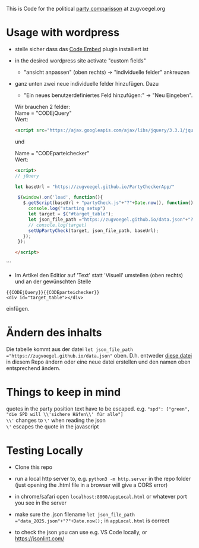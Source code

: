 This is Code for the political [party comparisson](https://zugvoegel.org/parteiencheck-europawahl-2019/) at zugvoegel.org



# Usage with wordpress
* stelle sicher dass das [Code Embed](https://wordpress.org/plugins/simple-embed-code/) plugin installiert ist
* in the desired wordpress site activate "custom fields" 
   * "ansicht anpassen" (oben rechts) -> "individuelle felder" ankreuzen   
* ganz unten zwei neue individuelle felder hinzufügen. Dazu
   * "Ein neues benutzerdefiniertes Feld hinzufügen:" -> "Neu Eingeben". 
   
   Wir brauchen 2 felder:   
   Name = "CODEjQuery"   
   Wert:   
   ```HTML
   <script src="https://ajax.googleapis.com/ajax/libs/jquery/3.3.1/jquery.min.js"></script>
   ```
   
   und
   
   Name = "CODEparteichecker"   
   Wert:   
   ```HTML
   <script>
  // jQuery

  let baseUrl = "https://zugvoegel.github.io/PartyCheckerApp/"

    $(window).on('load', function(){
      $.getScript(baseUrl + "partyCheck.js"+"?"+Date.now(), function(){
        console.log("starting setup")
        let target = $("#target_table");
        let json_file_path ="https://zugvoegel.github.io/data.json"+"?"+Date.now();
        // console.log(target)
        setUpPartyCheck(target, json_file_path, baseUrl);
      });
    });

  </script>
<div id="target_table"><p></p></div>
   ```
   
* Im Artikel den Editior auf 'Text' statt 'Visuell' umstellen (oben rechts) und an der gewünschten Stelle 
```
{{CODEjQuery}}{{CODEparteichecker}}
<div id="target_table"></div>
```
einfügen.

# Ändern des inhalts
Die tabelle kommt aus der datei `let json_file_path ="https://zugvoegel.github.io/data.json"` oben.
D.h. entweder [diese datei](https://github.com/zugvoegel/zugvoegel.github.io/blob/master/data.json) in diesem Repo ändern oder eine neue datei erstellen und den namen oben entsprechend ändern. 

# Things to keep in mind  
quotes in the party position text have to be escaped. e.g. `"spd": ["green", "die SPD will \\'sichere Häfen\\' für alle"] `   
`\\'` changes to `\'` when reading the json   
`\'` escapes the quote in the javascript  


# Testing Locally
* Clone this repo  
* run a local http server to, e.g. `python3 -m http.server` in the repo folder  (just opening the .html file in a browser will give a CORS error)  
* in chrome/safari open `localhost:8000/appLocal.html` or whatever port you see in the server  
* make sure the .json filename `let json_file_path ="data_2025.json"+"?"+Date.now();` in `appLocal.html` is correct  

* to check the json you can use e.g. VS Code locally, or https://jsonlint.com/